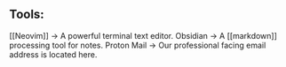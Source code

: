 ## Tools:
[[Neovim]] -> A powerful terminal text editor.
Obsidian -> A [[markdown]] processing tool for notes.
Proton Mail -> Our professional facing email address is located here.
